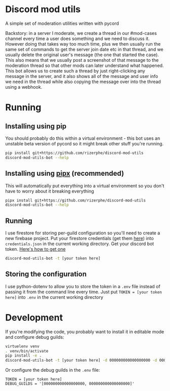 # Discord mod utils
A simple set of moderation utilities written with pycord

Backstory: in a server I moderate, we create a thread in our #mod-cases channel every time a user does something and we need to discuss it. However doing that takes way too much time, plus we then usually run the same set of commands to get the server join date etc in that thread, and we usually delete the original user's message (the one that started the case). This also means that we usually post a screenshot of that message to the moderation thread so that other mods can later understand what happened. This bot allows us to create such a thread by just right-clicking any message in the server, and it also shows all of the message and user info we need in the thread while also copying the message over into the thread using a webhook.

# Running
## Installing using pip
You should probably do this within a virtual environment - this bot uses an unstable beta version of pycord so it might break other stuff you're running.
```sh
pip install git+https://github.com/rizerphe/discord-mod-utils
discord-mod-utils-bot --help
```
## Installing using [pipx](https://github.com/pypa/pipx) (recommended)
This will automatically put everything into a virtual environment so you don't have to worry about it breaking everything
```sh
pipx install git+https://github.com/rizerphe/discord-mod-utils
discord-mod-utils-bot --help
```
## Running
I use firestore for storing per-guild configuration so you'll need to create a new firebase project.
Put your firestore credentials (get them [here](https://console.firebase.google.com/project/_/settings/serviceaccounts/adminsdk)) into `credentials.json` in the current working directory.
Get your discord bot token. [Here's how to get one](https://github.com/reactiflux/discord-irc/wiki/Creating-a-discord-bot-&-getting-a-token)
```sh
discord-mod-utils-bot -t [your token here]
```
## Storing the configuration
I use python-dotenv to allow you to store the token in a `.env` file instead of passing it from the command line every time. Just put `TOKEN = [your token here]` into `.env` in the current working directory
# Development
If you're modifying the code, you probably want to install it in editable mode and configure debug guilds:
```sh
virtuelenv venv
. venv/bin/activate
pip install -e .
discord-mod-utils-bot -t [your token here] -d 000000000000000000 -d 000000000000000000
```
Or configure the debug guilds in the `.env` file:
```env
TOKEN = [your token here]
DEBUG_GUILDS = '[000000000000000000, 000000000000000000]'
```